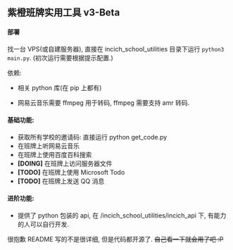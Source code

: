 ## 紫橙班牌实用工具 v3-Beta

#### 部署

找一台 VPS(或自建服务器), 直接在 incich_school_utilities 目录下运行 `python3 main.py`. (初次运行需要根据提示配置.)

依赖: 

- 相关 python 库(在 pip 上都有)

- 网易云音乐需要 ffmpeg 用于转码, ffmpeg 需要支持 amr 转码.

#### 基础功能: 

- 获取所有学校的邀请码: 直接运行 python get_code.py
- 在班牌上听网易云音乐
- 在班牌上使用百度百科搜索
- **[DOING]** 在班牌上访问服务器文件
- **[TODO]** 在班牌上使用 Microsoft Todo
- **[TODO]** 在班牌上发送 QQ 消息

#### 进阶功能:

- 提供了 python 包装的 api, 在 /incich_school_utilities/incich_api 下, 有能力的人可以自行开发.



很抱歉 README 写的不是很详细, 但是代码都开源了. ~~自己看一下就会用了吧 :P~~

